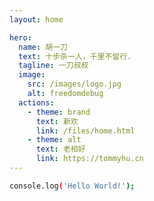 ```yaml
---
layout: home

hero:
  name: 胡一刀
  text: 十步杀一人，千里不留行.
  tagline: 一刀叔叔
  image:
    src: /images/logo.jpg
    alt: freedomdebug
  actions:
    - theme: brand
      text: 新欢
      link: /files/home.html
    - theme: alt
      text: 老相好
      link: https://tommyhu.cn
---
```


```bash
console.log('Hello World!');
```

